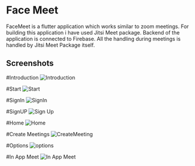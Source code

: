 # Face Meet

FaceMeet is a flutter application which works similar to zoom meetings. For building this application i have used Jitsi Meet package. Backend of the application is connected to Firebase. All the handling during meetings is handled by Jitsi Meet Package itself.

## Screenshots

#Introduction
![Introduction](https://user-images.githubusercontent.com/65757410/129352157-e11fd5cb-cdc0-4510-a0ab-1db4f3e449de.jpeg)

#Start
![Start](https://user-images.githubusercontent.com/65757410/129352209-d716c537-cb23-4a16-ba65-2a93e1042ee9.jpeg)

#SignIn
![SignIn](https://user-images.githubusercontent.com/65757410/129352228-5de65131-bcc4-498f-857a-55af1aa2631f.jpeg)

#SignUP
![Sign Up](https://user-images.githubusercontent.com/65757410/129352239-2358ee85-4da2-4c36-9c20-6e4dbba04dde.jpeg)

#Home
![Home](https://user-images.githubusercontent.com/65757410/129352254-373233ba-4080-4a21-abb9-4082a678d09c.jpeg)

#Create Meetings
![CreateMeeting](https://user-images.githubusercontent.com/65757410/129352267-7fe64096-f17c-45ed-be6f-1c6455f156c8.jpeg)

#Options
![options](https://user-images.githubusercontent.com/65757410/129352279-ae209389-d163-40e8-a83b-548a8fd171ee.jpeg)

#In App Meet
![In App Meet](https://user-images.githubusercontent.com/65757410/129352301-1875ba7f-25d6-4210-84c6-cc83ac4c89f0.jpeg)
